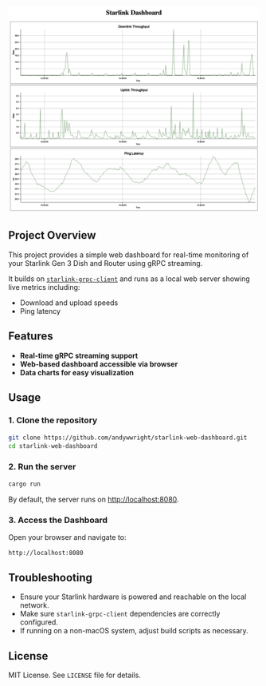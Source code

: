 ![screenshot](images/dash-0-2.png)

## Project Overview

This project provides a simple web dashboard for real-time monitoring of your Starlink Gen 3 Dish and Router using gRPC streaming.

It builds on [`starlink-grpc-client`](https://github.com/andywwright/starlink-grpc-client) and runs as a local web server showing live metrics including:

- Download and upload speeds
- Ping latency

## Features

- **Real-time gRPC streaming support**
- **Web-based dashboard accessible via browser**
- **Data charts for easy visualization**

## Usage

### 1. Clone the repository

```bash
git clone https://github.com/andywwright/starlink-web-dashboard.git
cd starlink-web-dashboard
```

### 2. Run the server

```bash
cargo run
```

By default, the server runs on [http://localhost:8080](http://localhost:8080).

### 3. Access the Dashboard

Open your browser and navigate to:

```
http://localhost:8080
```

## Troubleshooting

- Ensure your Starlink hardware is powered and reachable on the local network.
- Make sure `starlink-grpc-client` dependencies are correctly configured.
- If running on a non-macOS system, adjust build scripts as necessary.

## License

MIT License. See `LICENSE` file for details.
